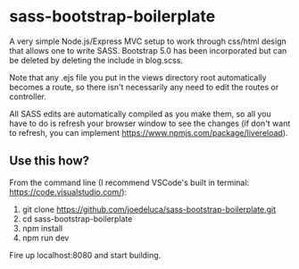 # sass-bootstrap-boilerplate
A very simple Node.js/Express MVC setup to work through css/html design that allows one to write SASS. Bootstrap 5.0 has been incorporated but can be deleted by deleting the include in blog.scss.

Note that any .ejs file you put in the views directory root automatically becomes a route, so there isn't necessarily any need to edit the routes or controller.

All SASS edits are automatically compiled as you make them, so all you have to do is refresh your browser window to see the changes (if don't want to refresh, you can implement https://www.npmjs.com/package/livereload).

## Use this how?
From the command line (I recommend VSCode's built in terminal: https://code.visualstudio.com/):
1. git clone https://github.com/joedeluca/sass-bootstrap-boilerplate.git
2. cd sass-bootstrap-boilerplate
3. npm install
4. npm run dev

Fire up localhost:8080 and start building.

